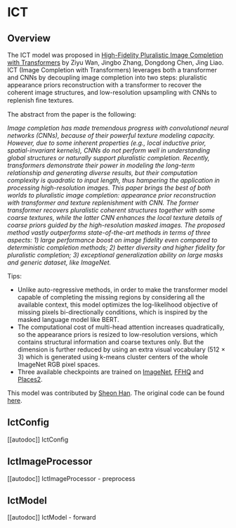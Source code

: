 <!--Copyright 2023 The HuggingFace Team. All rights reserved.

Licensed under the Apache License, Version 2.0 (the "License"); you may not use this file except in compliance with
the License. You may obtain a copy of the License at

http://www.apache.org/licenses/LICENSE-2.0

Unless required by applicable law or agreed to in writing, software distributed under the License is distributed on
an "AS IS" BASIS, WITHOUT WARRANTIES OR CONDITIONS OF ANY KIND, either express or implied. See the License for the
specific language governing permissions and limitations under the License.
-->

# ICT

## Overview

The ICT model was proposed in [High-Fidelity Pluralistic Image Completion with Transformers](https://arxiv.org/abs/2103.14031) 
by Ziyu Wan, Jingbo Zhang, Dongdong Chen, Jing Liao. ICT (Image Completion with Transformers) leverages both a 
transformer and CNNs by decoupling image completion into two steps: pluralistic appearance priors reconstruction with a 
transformer to recover the coherent image structures, and low-resolution upsampling with CNNs to replenish ﬁne textures.

The abstract from the paper is the following:

*Image completion has made tremendous progress with convolutional neural networks (CNNs), because of their powerful texture modeling capacity. However, due to some inherent properties (e.g., local inductive prior, spatial-invariant kernels), CNNs do not perform well in understanding global structures or naturally support pluralistic completion. Recently, transformers demonstrate their power in modeling the long-term relationship and generating diverse results, but their computation complexity is quadratic to input length, thus hampering the application in processing high-resolution images. This paper brings the best of both worlds to pluralistic image completion: appearance prior reconstruction with transformer and texture replenishment with CNN. The former transformer recovers pluralistic coherent structures together with some coarse textures, while the latter CNN enhances the local texture details of coarse priors guided by the high-resolution masked images. The proposed method vastly outperforms state-of-the-art methods in terms of three aspects: 1) large performance boost on image fidelity even compared to deterministic completion methods; 2) better diversity and higher fidelity for pluralistic completion; 3) exceptional generalization ability on large masks and generic dataset, like ImageNet.*

Tips:

- Unlike auto-regressive methods, in order to make the transformer model capable of completing the missing regions by 
  considering all the available context, this model optimizes the log-likelihood objective of missing pixels 
  bi-directionally conditions, which is inspired by the masked language model like BERT.
- The computational cost of multi-head attention increases quadratically, so the appearance priors is resized to 
  low-resolution versions, which contains structural information and coarse textures only. But the dimension is further 
  reduced by using an extra visual vocabulary (512 × 3) which is generated using k-means cluster centers of the whole 
  ImageNet RGB pixel spaces.
- Three available checkpoints are trained on [ImageNet](https://www.image-net.org/challenges/LSVRC), 
  [FFHQ](https://github.com/NVlabs/ffhq-dataset) and [Places2](http://places2.csail.mit.edu/).

This model was contributed by [Sheon Han](https://huggingface.co/sheonhan).
The original code can be found [here](https://github.com/raywzy/ICT).


## IctConfig

[[autodoc]] IctConfig

## IctImageProcessor

[[autodoc]] IctImageProcessor
    - preprocess

## IctModel

[[autodoc]] IctModel
    - forward
